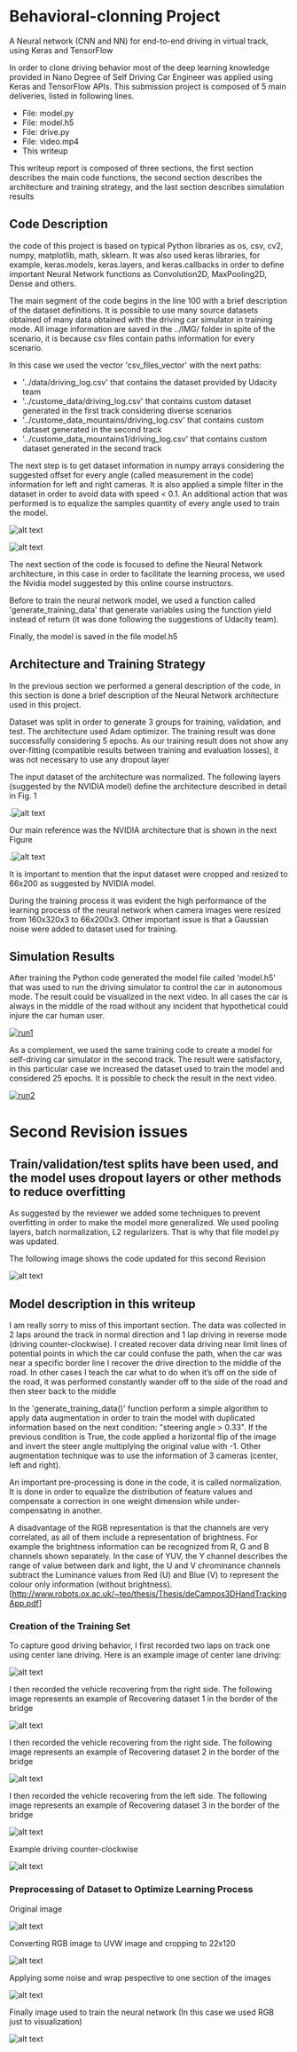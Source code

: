 
[image1]: ./data_pictures/cnn_architecture.png "NN_architecture"
[image2]: ./data_pictures/data_set_BEFORE.png "DataSetBeforeProcessing"
[image3]: ./data_pictures/data_set_AFTER.png "DataSetAfterProcessing"
[image4]: ./data_pictures/nVidia_model.png "nVidia architecture"
[image5]: ./data_pictures/center_2018_02_15_14_17_38_643.jpg "Dataset Center path"
[image6]: ./data_pictures/center_2018_02_15_14_18_33_322.jpg "Recovery data set 1"
[image7]: ./data_pictures/center_2018_02_15_14_19_01_022.jpg "Recovery data set 2"
[image8]: ./data_pictures/center_2018_02_15_14_19_33_423.jpg "Recovery data set 3"
[image9]: ./data_pictures/center_2018_02_15_14_21_23_356.jpg "Driving counter-clockwise"

[image10]: ./data_pictures/image1.png ""
[image11]: ./data_pictures/image2.png ""
[image12]: ./data_pictures/image3.png ""
[image13]: ./data_pictures/image4.png ""
[image14]: ./data_pictures/script_update.png ""


# Behavioral-clonning Project
A Neural network (CNN and NN) for end-to-end driving in virtual track, using  Keras and TensorFlow

In order to clone driving behavior most of the deep learning knowledge provided in Nano Degree of Self Driving Car Engineer was applied using Keras and TensorFlow APIs. This submission project is composed of 5 main deliveries, listed in following lines.

* File: model.py
* File: model.h5
* File: drive.py
* File: video.mp4
* This writeup

This writeup report is composed of three sections, the first section describes the main code functions, the second section describes the architecture and training strategy, and the last section describes simulation results

## Code Description
the code of this project is based on typical Python libraries as os, csv, cv2, numpy, matplotlib, math, sklearn. It was also used keras libraries, for example, keras.models, keras.layers, and keras.callbacks in order to define important Neural Network functions as Convolution2D, MaxPooling2D, Dense and others.

The main segment of the code begins in the line 100 with a brief description of the dataset definitions. It is possible to use many source datasets obtained of many data obtained with the driving car simulator in training mode. All image information are saved in the ../IMG/ folder in spite of the scenario, it is because csv files contain paths information for every scenario.

In this case we used the vector 'csv_files_vector' with the next paths:
* '../data/driving_log.csv' that contains the dataset provided by Udacity team
* '../custome_data/driving_log.csv' that contains custom dataset generated in the first track considering diverse scenarios
* '../custome_data_mountains/driving_log.csv' that contains custom dataset generated in the second track
* '../custome_data_mountains1/driving_log.csv' that contains custom dataset generated in the second track

The next step is to get dataset information in numpy arrays considering the suggested offset for every angle (called measurement in the code) information for left and right cameras. It is also applied a simple filter in the dataset in order to avoid data with speed < 0.1. An additional action that was performed is to equalize the samples quantity of every angle used to train the model.

![alt text][image2]

![alt text][image3]

The next section of the code is focused to define the Neural Network architecture, in this case in order to facilitate the learning process, we used the Nvidia model suggested by this online course instructors.

Before to train the neural network model, we used a function called 'generate_training_data' that generate variables using the function yield instead of return (it was done following the suggestions of Udacity team).

Finally, the model is saved in the file model.h5

## Architecture and Training Strategy
In the previous section we performed a general description of the code, in this section is done a brief description of the Neural Network architecture used in this project.

Dataset was split in order to generate 3 groups for training, validation, and test. The architecture used Adam optimizer. The training result was done successfully considering 5 epochs. As our training result does not show any over-fitting (compatible results between training and evaluation losses), it was not necessary to use any dropout layer

The input dataset of the architecture was normalized. The following layers (suggested by the NVIDIA model) define the architecture described in detail in Fig. 1

.![alt text][image1]

Our main reference was the NVIDIA architecture that is shown in the next Figure

.![alt text][image4]

It is important to mention that the input dataset were cropped and resized to 66x200 as suggested by NVIDIA model.

During the training process it was evident the high performance of the learning process of the neural network when camera images were resized from 160x320x3  to  66x200x3. Other important issue is that a Gaussian noise were added to dataset used for training.

## Simulation Results
After training the Python code generated the model file called 'model.h5' that was used to run the driving simulator to control the car in autonomous mode. The result could be visualized in the next video. In all cases the car is always in the middle of the road without any incident that hypothetical could injure the car human user.

[![run1](https://img.youtube.com/vi/SlR43dn2uf0/0.jpg)](https://www.youtube.com/watch?v=SlR43dn2uf0 "Track_1")


As a complement, we used the same training code to create a model for self-driving car simulator in the second track. The result were satisfactory, in this particular case we increased the dataset used to train the model and considered 25 epochs. It is possible to check the result in the next video.

[![run2](https://img.youtube.com/vi/XGjJAwd4Phc/0.jpg)](https://www.youtube.com/watch?v=XGjJAwd4Phc "Track_2")

# Second Revision issues
## Train/validation/test splits have been used, and the model uses dropout layers or other methods to reduce overfitting
As suggested by the reviewer we added some techniques to prevent overfitting in order to make the model more generalized. We used pooling layers, batch normalization, L2 regularizers. That is why that file model.py was updated.

The following image shows the code updated for this second Revision

![alt text][image14]

## Model description in this writeup
I am really sorry to miss of this important section. The data was collected in 2 laps around the track in normal direction and 1 lap driving in reverse mode (driving counter-clockwise). I created recover data driving near limit lines of potential points in which the car could confuse the path, when the car was near a specific border line I recover the drive direction to the middle of the road. In other cases I teach the car what to do when it’s off on the side of the road, it was performed constantly wander off to the side of the road and then steer back to the middle

In the 'generate_training_data()' function  perform a simple algorithm to apply data augmentation in order to train the model with duplicated information based on the next condition: "steering angle > 0.33". If the previous condition is True, the code applied a horizontal flip of the image and invert the steer angle multiplying the original value with -1. Other augmentation technique was to use the information of 3 cameras (center, left and right).

An important pre-processing is done in the code, it is called normalization. It is done in order to equalize the distribution of feature values and compensate a correction in one weight dimension while under-compensating in another.

A disadvantage of the RGB representation  is that the channels  are very correlated,  as all of them
include a representation of brightness.  For example the brightness information can be recognized from R, G and B channels shown separately. In the case of YUV, the Y channel describes the range of value between dark and light, the U and V chrominance channels subtract the Luminance values from Red (U) and Blue (V) to represent the colour only information (without brightness).[http://www.robots.ox.ac.uk/~teo/thesis/Thesis/deCampos3DHandTrackingApp.pdf]

### Creation of the Training Set
To capture good driving behavior, I first recorded two laps on track one using center lane driving. Here is an example image of center lane driving:

![alt text][image5]

I then recorded the vehicle recovering from the right side. The following image represents an example of Recovering dataset 1 in the border of the bridge

![alt text][image6]

I then recorded the vehicle recovering from the right side. The following image represents an example of Recovering dataset 2 in the border of the bridge

![alt text][image7]

I then recorded the vehicle recovering from the left side. The following image represents an example of Recovering dataset 3 in the border of the bridge

![alt text][image8]

Example driving counter-clockwise

![alt text][image9]

### Preprocessing of Dataset to Optimize Learning Process

Original image

![alt text][image10]

Converting RGB image to UVW image and cropping to 22x120

![alt text][image11]

Applying some noise and wrap pespective to one section of the images

![alt text][image12]

Finally image used to train the neural network (In this case we used RGB just to visualization)

![alt text][image13]
